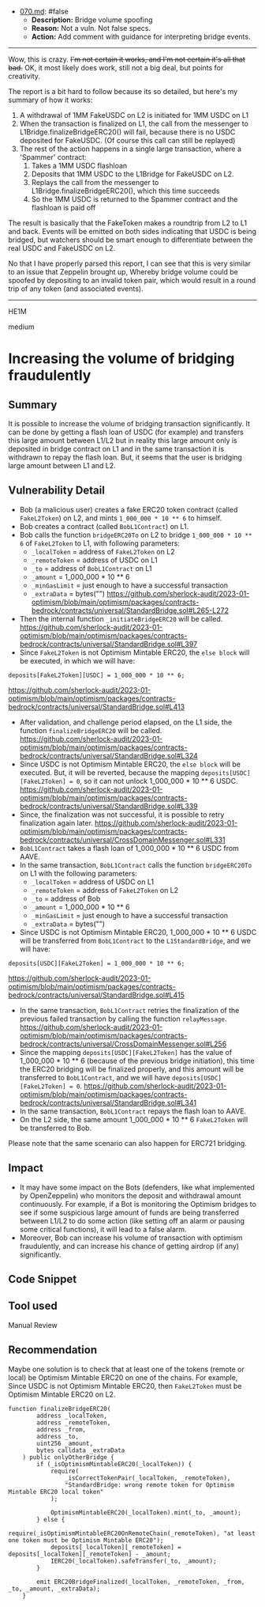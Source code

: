 - [070.md](processed/false/070.md): #false
  - **Description:** Bridge volume spoofing
  - **Reason:** Not a vuln. Not false specs.
  - **Action:** Add comment with guidance for interpreting bridge events.

---

Wow, this is crazy. ~~I'm not certain it works, and I'm not certain it's all that bad.~~
OK, it most likely does work, still not a big deal, but points for creativity.

The report is a bit hard to follow because its so detailed, but here's my summary of how it works:
1. A withdrawal of 1MM FakeUSDC on L2 is initiated for 1MM USDC on L1
2. When the transaction is finalized on L1, the call from the messenger to L1Bridge.finalizeBridgeERC20()
    will fail, because there is no USDC deposited for FakeUSDC. (Of course this call can still be replayed)
3. The rest of the action happens in a single large transaction, where a 'Spammer' contract:
   1. Takes a 1MM USDC flashloan
   2. Deposits that 1MM USDC to the L1Bridge for FakeUSDC on L2.
   3. Replays the call from the messenger to L1Bridge.finalizeBridgeERC20(), which this time succeeds
   4. So the 1MM USDC is returned to the Spammer contract and the flashloan is paid off

The result is basically that the FakeToken makes a roundtrip from L2 to L1 and back. Events will be
emitted on both sides indicating that USDC is being bridged, but watchers should be smart enough to
differentiate between the real USDC and FakeUSDC on L2.

No that I have properly parsed this report, I can see that this is very similar to an issue that Zeppelin brought up,
Whereby bridge volume could be spoofed by depositing to an invalid token pair, which would result in a round trip of
any token (and associated events).

---

HE1M

medium

# Increasing the volume of bridging fraudulently

## Summary

It is possible to increase the volume of bridging transaction significantly. It can be done by getting a flash loan of USDC (for example) and transfers this large amount between L1/L2 but in reality this large amount only is deposited in bridge contract on L1 and in the same transaction it is withdrawn to repay the flash loan. But, it seems that the user is bridging large amount between L1 and L2.

## Vulnerability Detail

 - Bob (a malicious user) creates a fake ERC20 token contract (called `FakeL2Token`) on L2, and mints `1_000_000 * 10 ** 6` to himself.
 - Bob creates a contract (called `BobL1Contract`) on L1.
 - Bob calls the function `bridgeERC20To` on L2 to bridge `1_000_000 * 10 ** 6` of `FakeL2Token` to L1, with following parameters:
   - `_localToken` = address of `FakeL2Token` on L2
   - `_remoteToken` = address of USDC on L1
   - `_to` = address of `BobL1Contract` on L1
   - `_amount` = 1_000_000 * 10 ** 6
   - `_minGasLimit` = just enough to have a successful transaction
   - `_extraData` = bytes("")
https://github.com/sherlock-audit/2023-01-optimism/blob/main/optimism/packages/contracts-bedrock/contracts/universal/StandardBridge.sol#L265-L272
 - Then the internal function `_initiateBridgeERC20` will be called.
https://github.com/sherlock-audit/2023-01-optimism/blob/main/optimism/packages/contracts-bedrock/contracts/universal/StandardBridge.sol#L397
 - Since `FakeL2Token` is not Optimism Mintable ERC20, the `else block` will be executed, in which we will have:
 ```solidity
deposits[FakeL2Token][USDC] = 1_000_000 * 10 ** 6;
```
 https://github.com/sherlock-audit/2023-01-optimism/blob/main/optimism/packages/contracts-bedrock/contracts/universal/StandardBridge.sol#L413
 - After validation, and challenge period elapsed, on the L1 side, the function `finalizeBridgeERC20` will be called.
 https://github.com/sherlock-audit/2023-01-optimism/blob/main/optimism/packages/contracts-bedrock/contracts/universal/StandardBridge.sol#L324
 - Since USDC is not Optimism Mintable ERC20, the `else block` will be executed. But, it will be reverted, because the mapping `deposits[USDC][FakeL2Token] = 0`, so it can not unlock 1_000_000 * 10 ** 6 USDC.
 https://github.com/sherlock-audit/2023-01-optimism/blob/main/optimism/packages/contracts-bedrock/contracts/universal/StandardBridge.sol#L339
 - Since, the finalization was not successful, it is possible to retry finalization again later.
 https://github.com/sherlock-audit/2023-01-optimism/blob/main/optimism/packages/contracts-bedrock/contracts/universal/CrossDomainMessenger.sol#L331
 - `BobL1Contract` takes a flash loan of 1_000_000 * 10 ** 6 USDC from AAVE.
 - In the same transaction, `BobL1Contract` calls the function `bridgeERC20To` on L1 with the following parameters:
    - `_localToken` = address of USDC on L1
   - `_remoteToken` = address of `FakeL2Token` on L2
   - `_to` = address of Bob
   - `_amount` = 1_000_000 * 10 ** 6
   - `_minGasLimit` = just enough to have a successful transaction
   - `_extraData` = bytes("")
 - Since USDC is not Optimism Mintable ERC20, 1_000_000 * 10 ** 6 USDC will be transferred from `BobL1Contract` to the `L1StandardBridge`, and we will have:
```solidity
deposits[USDC][FakeL2Token] = 1_000_000 * 10 ** 6;
```
 https://github.com/sherlock-audit/2023-01-optimism/blob/main/optimism/packages/contracts-bedrock/contracts/universal/StandardBridge.sol#L415
 - In the same transaction, `BobL1Contract` retries the finalization of the previous failed transaction by calling the function `relayMessage`.
 https://github.com/sherlock-audit/2023-01-optimism/blob/main/optimism/packages/contracts-bedrock/contracts/universal/CrossDomainMessenger.sol#L256
 - Since the mapping `deposits[USDC][FakeL2Token]` has the value of 1_000_000 * 10 ** 6 (because of the previous bridge initiation), this time the ERC20 bridging will be finalized properly, and this amount will be transferred to `BobL1Contract`, and we will have `deposits[USDC][FakeL2Token] = 0`.
 https://github.com/sherlock-audit/2023-01-optimism/blob/main/optimism/packages/contracts-bedrock/contracts/universal/StandardBridge.sol#L341
 - In the same transaction, `BobL1Contract` repays the flash loan to AAVE.
 - On the L2 side, the same amount 1_000_000 * 10 ** 6 `FakeL2Token` will be transferred to Bob.

Please note that the same scenario can also happen for ERC721 bridging.

## Impact
 - It may have some impact on the Bots (defenders, like what implemented by OpenZeppelin) who monitors the deposit and withdrawal amount continuously. For example, if a Bot is monitoring the Optimism bridges to see if some suspicious large amount of funds are being transferred between L1/L2 to do some action (like setting off an alarm or pausing some critical functions), it will lead to a false alarm.
 - Moreover, Bob can increase his volume of transaction with optimism fraudulently, and can increase his chance of getting airdrop (if any) significantly.
## Code Snippet

## Tool used

Manual Review

## Recommendation
Maybe one solution is to check that at least one of the tokens (remote or local) be Optimism Mintable ERC20 on one of the chains. For example, Since USDC is not Optimism Mintable ERC20, then `FakeL2Token` must be Optimism Mintable ERC20 on L2.
```solidity
function finalizeBridgeERC20(
        address _localToken,
        address _remoteToken,
        address _from,
        address _to,
        uint256 _amount,
        bytes calldata _extraData
    ) public onlyOtherBridge {
        if (_isOptimismMintableERC20(_localToken)) {
            require(
                _isCorrectTokenPair(_localToken, _remoteToken),
                "StandardBridge: wrong remote token for Optimism Mintable ERC20 local token"
            );

            OptimismMintableERC20(_localToken).mint(_to, _amount);
        } else {
            require(_isOptimismMintableERC20OnRemoteChain(_remoteToken), "at least one token must be Optimism Mintable ERC20");
            deposits[_localToken][_remoteToken] = deposits[_localToken][_remoteToken] - _amount;
            IERC20(_localToken).safeTransfer(_to, _amount);
        }

        emit ERC20BridgeFinalized(_localToken, _remoteToken, _from, _to, _amount, _extraData);
    }
```